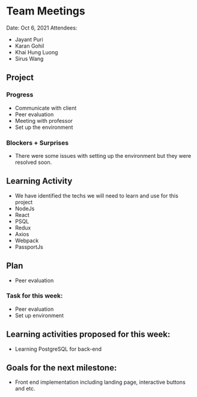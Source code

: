 # Team Meetings

Date:	Oct 6, 2021
Attendees:
-	Jayant Puri
-	Karan Gohil
-	Khai Hung Luong
-	Sirus Wang

##	Project

### Progress

- Communicate with client
- Peer evaluation
- Meeting with professor
- Set up the environment


### Blockers + Surprises

- There were some issues with setting up the environment but they were resolved soon.

## Learning Activity

- We have identified the techs we will need to learn and use for this project
- NodeJs
- React
- PSQL
- Redux
- Axios
- Webpack
- PassportJs
	
## Plan
- Peer evaluation


### Task for this week:

- Peer evaluation
- Set up environment

## Learning activities proposed for this week:
- Learning PostgreSQL for back-end

## Goals for the next milestone:
- Front end implementation including landing page, interactive buttons and etc.

